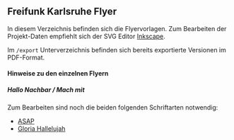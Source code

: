 Freifunk Karlsruhe Flyer
------------------------

In diesem Verzeichnis befinden sich die Flyervorlagen. Zum Bearbeiten der Projekt-Daten empfiehlt sich der SVG Editor [Inkscape](http://inkscape.org).

Im `/export` Unterverzeichnis befinden sich bereits exportierte Versionen im PDF-Format.

#### Hinweise zu den einzelnen Flyern

##### Hallo Nachbar / Mach mit

Zum Bearbeiten sind noch die beiden folgenden Schriftarten notwendig:

* [ASAP](http://www.fontsquirrel.com/fonts/asap)
* [Gloria Hallelujah](http://www.1001freefonts.com/gloria_hallelujah.font)
